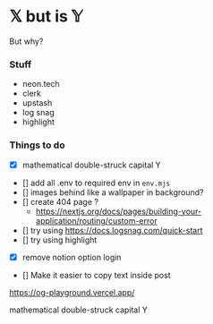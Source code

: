 # 𝕏 but is 𝕐
But why?
### Stuff

- neon.tech
- clerk
- upstash
- log snag
- highlight

### Things to do

- [X] mathematical double-struck capital Y
- [] add all .env to required env in `env.mjs`
- [] images behind like a wallpaper in background?
- [] create 404 page ?
  - https://nextjs.org/docs/pages/building-your-application/routing/custom-error
- [] try using https://docs.logsnag.com/quick-start
- [] try using highlight
- [X] remove notion option login
- [] Make it easier to copy text inside post


https://og-playground.vercel.app/

mathematical double-struck capital Y